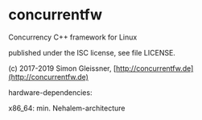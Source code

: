 # concurrentfw
Concurrency C++ framework for Linux

published under the ISC license, see file LICENSE.

(c) 2017-2019 Simon Gleissner, [http://concurrentfw.de](http://concurrentfw.de)


hardware-dependencies:

x86_64: min. Nehalem-architecture
